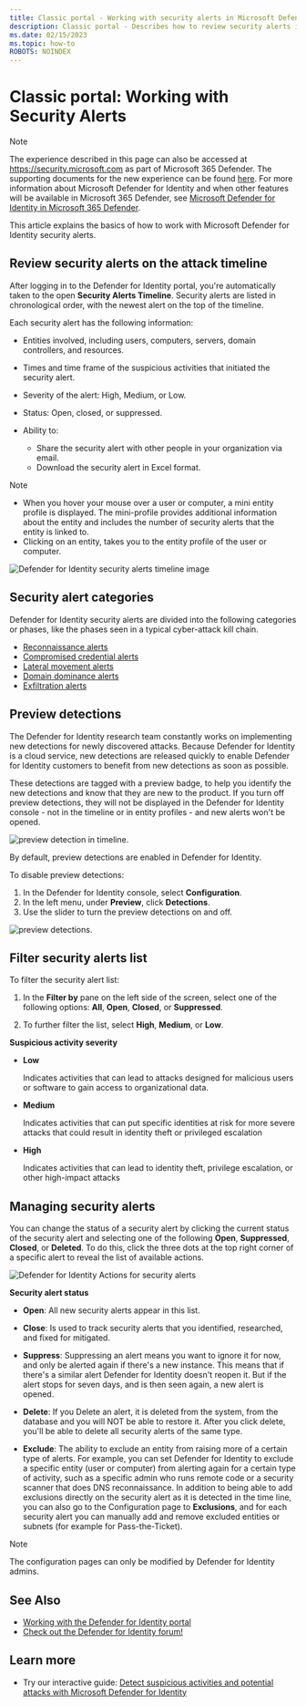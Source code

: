 ```yaml
---
title: Classic portal - Working with security alerts in Microsoft Defender for Identity
description: Classic portal - Describes how to review security alerts issued by Microsoft Defender for Identity
ms.date: 02/15/2023
ms.topic: how-to
ROBOTS: NOINDEX
---
```


# Classic portal: Working with Security Alerts

> [!NOTE]
> The experience described in this page can also be accessed at <https://security.microsoft.com> as part of Microsoft 365 Defender. The supporting documents for the new experience can be found [here](/microsoft-365/security/defender-identity/manage-security-alerts). For more information about Microsoft Defender for Identity and when other features will be available in Microsoft 365 Defender, see [Microsoft Defender for Identity in Microsoft 365 Defender](/microsoft-365/security/defender/microsoft-365-security-center-mdi).

This article explains the basics of how to work with Microsoft Defender for Identity security alerts.

## Review security alerts on the attack timeline

After logging in to the Defender for Identity portal, you're automatically taken to the open **Security Alerts Timeline**. Security alerts are listed in chronological order, with the newest alert on the top of the timeline.

Each security alert has the following information:

- Entities involved, including users, computers, servers, domain controllers, and resources.

- Times and time frame of the suspicious activities that initiated the security alert.
- Severity of the alert: High, Medium, or Low.
- Status: Open, closed, or suppressed.
- Ability to:
  - Share the security alert with other people in your organization via email.
  - Download the security alert in Excel format.

> [!NOTE]
>
> - When you hover your mouse over a user or computer, a mini entity profile is displayed. The mini-profile provides additional information about the entity and includes the number of security alerts that the entity is linked to.
> - Clicking on an entity, takes you to the entity profile of the user or computer.

![Defender for Identity security alerts timeline image](media/sa-timeline.png)

## Security alert categories

Defender for Identity security alerts are divided into the following categories or phases, like the phases seen in a typical cyber-attack kill chain.

- [Reconnaissance alerts](reconnaissance-alerts.md)
- [Compromised credential alerts](compromised-credentials-alerts.md)
- [Lateral movement alerts](lateral-movement-alerts.md)
- [Domain dominance alerts](domain-dominance-alerts.md)
- [Exfiltration alerts](exfiltration-alerts.md)

## Preview detections

The Defender for Identity research team constantly works on implementing new detections for newly discovered attacks. Because Defender for Identity is a cloud service, new detections are released quickly to enable Defender for Identity customers to benefit from new detections as soon as possible.

These detections are tagged with a preview badge, to help you identify the new detections and know that they are new to the product. If you turn off preview detections, they will not be displayed in the Defender for Identity console - not in the timeline or in entity profiles - and new alerts won't be opened.

![preview detection in timeline.](media/preview-detection-in-timeline.png)

By default, preview detections are enabled in Defender for Identity.

To disable preview detections:

1. In the Defender for Identity console, select **Configuration**.
1. In the left menu, under **Preview**, click **Detections**.
1. Use the slider to turn the preview detections on and off.

![preview detections.](media/preview-detections.png)

## Filter security alerts list

To filter the security alert list:

1. In the **Filter by** pane on the left side of the screen, select one of the following options: **All**, **Open**, **Closed**, or **Suppressed**.

1. To further filter the list, select **High**, **Medium**, or **Low**.

**Suspicious activity severity**

- **Low**

    Indicates activities that can lead to attacks designed for malicious users or software to gain access to organizational data.

- **Medium**

    Indicates activities that can put specific identities at risk for more severe attacks that could result in identity theft or privileged escalation

- **High**

    Indicates activities that can lead to identity theft, privilege escalation, or other high-impact attacks

## Managing security alerts

You can change the status of a security alert by clicking the current status of the security alert and selecting one of the following **Open**, **Suppressed**, **Closed**, or **Deleted**.
To do this, click the three dots at the top right corner of a specific alert to reveal the list of available actions.

![Defender for Identity Actions for security alerts](media/sa-actions.png)

**Security alert status**

- **Open**: All new security alerts appear in this list.

- **Close**: Is used to track security alerts that you identified, researched, and fixed for mitigated.

- **Suppress**: Suppressing an alert means you want to ignore it for now, and only be alerted again if there's a new instance. This means that if there's a similar alert Defender for Identity doesn't reopen it. But if the alert stops for seven days, and is then seen again, a new alert is opened.

- **Delete**: If you Delete an alert, it is deleted from the system, from the database and you will NOT be able to restore it. After you click delete, you'll be able to delete all security alerts of the same type.

- **Exclude**: The ability to exclude an entity from raising more of a certain type of alerts. For example, you can set Defender for Identity to exclude a specific entity (user or computer) from alerting again for a certain type of activity, such as a specific admin who runs remote code or a security scanner that does DNS reconnaissance. In addition to being able to add exclusions directly on the security alert as it is detected in the time line, you can also go to the Configuration page to **Exclusions**, and for each security alert you can manually add and remove excluded entities or subnets (for example for Pass-the-Ticket).

> [!NOTE]
> The configuration pages can only be modified by Defender for Identity admins.

## See Also

- [Working with the Defender for Identity portal](/defender-for-identity/classic-workspace-portal)
- [Check out the Defender for Identity forum!](<https://aka.ms/MDIcommunity>)

## Learn more

- Try our interactive guide: [Detect suspicious activities and potential attacks with Microsoft Defender for Identity](https://mslearn.cloudguides.com/guides/Detect%20suspicious%20activities%20and%20potential%20attacks%20with%20Microsoft%20Defender%20for%20Identity)
